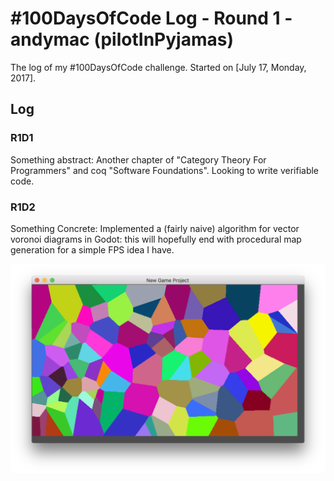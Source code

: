# #100DaysOfCode Log - Round 1 - andymac (pilotInPyjamas)

The log of my #100DaysOfCode challenge. Started on [July 17, Monday, 2017].

## Log

### R1D1 
Something abstract: Another chapter of "Category Theory For Programmers" and coq "Software Foundations". Looking to write verifiable code.

### R1D2
Something Concrete: Implemented a (fairly naive) algorithm for vector voronoi diagrams in Godot: this will hopefully end with procedural map generation for a simple FPS idea I have.

![Image of a coloured voronoi diagram](./img/Voronoi2.png)
